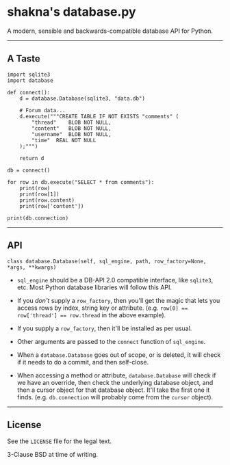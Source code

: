 # shakna's database.py

A modern, sensible and backwards-compatible database API for Python.

---

## A Taste

```
import sqlite3
import database

def connect():
	d = database.Database(sqlite3, "data.db")

	# Forum data...
	d.execute("""CREATE TABLE IF NOT EXISTS "comments" (
		"thread"	BLOB NOT NULL,
		"content"	BLOB NOT NULL,
		"username"	BLOB NOT NULL,
		"time"	REAL NOT NULL
	);""")

	return d

db = connect()

for row in db.execute("SELECT * from comments"):
	print(row)
	print(row[1])
	print(row.content)
	print(row['content'])

print(db.connection)
```

---

## API

`class database.Database(self, sql_engine, path, row_factory=None, *args, **kwargs)`

* `sql_engine` should be a DB-API 2.0 compatible interface, like `sqlite3`, etc. Most Python database libraries will follow this API.

* If you _don't_ supply a `row_factory`, then you'll get the magic that lets you access rows by index, string key or attribute. (e.g. `row[0] == row['thread'] == row.thread` in the above example).

* If you supply a `row_factory`, then it'll be installed as per usual.

* Other arguments are passed to the `connect` function of `sql_engine`.

* When a `database.Database` goes out of scope, or is deleted, it will check if it needs to do a commit, and then self-close.

* When accessing a method or attribute, `database.Database` will check if we have an override, then check the underlying database object, and then a cursor object for that database object. It'll take the first one it finds. (e.g. `db.connection` will probably come from the `cursor` object).

---

## License

See the `LICENSE` file for the legal text.

3-Clause BSD at time of writing.
